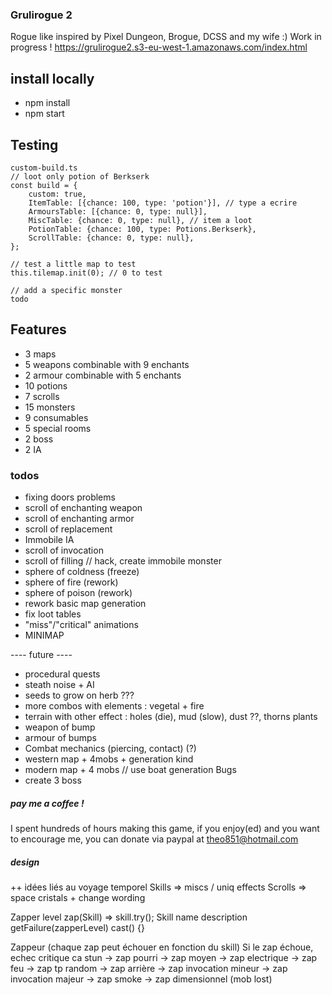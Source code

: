 ### Grulirogue 2

Rogue like inspired by Pixel Dungeon, Brogue, DCSS and my wife :) Work in progress !
https://grulirogue2.s3-eu-west-1.amazonaws.com/index.html

## install locally

* npm install
* npm start

## Testing

```
custom-build.ts
// loot only potion of Berkserk
const build = {
    custom: true,
    ItemTable: [{chance: 100, type: 'potion'}], // type a ecrire
    ArmoursTable: [{chance: 0, type: null}],
    MiscTable: {chance: 0, type: null}, // item a loot
    PotionTable: {chance: 100, type: Potions.Berkserk},
    ScrollTable: {chance: 0, type: null},
};
```

```
// test a little map to test
this.tilemap.init(0); // 0 to test
```


```
// add a specific monster
todo
```

## Features

* 3 maps
* 5 weapons combinable with 9 enchants
* 2 armour combinable with 5 enchants
* 10 potions
* 7 scrolls
* 15 monsters
* 9 consumables
* 5 special rooms
* 2 boss
* 2 IA

### todos

* fixing doors problems
* scroll of enchanting weapon
* scroll of enchanting armor
* scroll of replacement
* Immobile IA
* scroll of invocation
* scroll of filling // hack, create immobile monster
* sphere of coldness (freeze)
* sphere of fire (rework)
* sphere of poison (rework)
* rework basic map generation
* fix loot tables
* "miss"/"critical" animations
* MINIMAP

---- future ----
* procedural quests
* steath noise + AI
* seeds to grow on herb ??? 
* more combos with elements : vegetal + fire
* terrain with other effect : holes (die), mud (slow), dust ??, thorns plants
* weapon of bump
* armour of bumps
* Combat mechanics (piercing, contact) (?)
* western map + 4mobs + generation kind
* modern map + 4 mobs  // use boat generation Bugs
* create 3 boss

##### pay me a coffee !

I spent hundreds of hours making this game, if you enjoy(ed) and you want to encourage me, you can donate via paypal at theo851@hotmail.com


##### design

++ idées liés au voyage temporel
Skills  => miscs / uniq effects
Scrolls => space cristals + change wording

Zapper
    level
    zap(Skill) => skill.try();
Skill
    name
    description
    getFailure(zapperLevel)
    cast() {}

Zappeur (chaque zap peut échouer en fonction du skill)
Si le zap échoue, echec critique ca stun
  -> zap pourri
  -> zap moyen
  -> zap electrique
  -> zap feu
  -> zap tp random
  -> zap arrière
  -> zap invocation mineur
  -> zap invocation majeur
  -> zap smoke
  -> zap dimensionnel (mob lost)